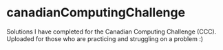 # canadianComputingChallenge
Solutions I have completed for the Canadian Computing Challenge (CCC). Uploaded for those who are practicing and struggling on a problem :)
